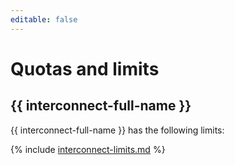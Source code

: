 ```yaml
---
editable: false
---
```

# Quotas and limits

## {{ interconnect-full-name }}

{{ interconnect-full-name }} has the following limits:

{% include [interconnect-limits.md](../../_includes/interconnect-limits.md) %}

